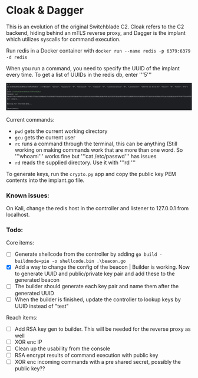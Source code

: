 # Cloak & Dagger

This is an evolution of the original Switchblade C2. Cloak refers to the C2 backend, hiding behind an mTLS reverse proxy, and Dagger is the implant which utilizes syscalls for command execution.

Run redis in a Docker container with ```docker run --name redis -p 6379:6379 -d redis```

When you run a command, you need to specify the UUID of the implant every time. To get a list of UUIDs in the redis db, enter '''5'''

![example](/img/guide/example.png)

Current commands:
- ```pwd``` gets the current working directory
- ```gcu``` gets the current user
- ```rc``` runs a command through the terminal, this can be anything (Still working on making commands work that are more than one word. So '''whoami''' works fine but '''cat /etc/passwd''' has issues
- ```rd``` reads the supplied directory. Use it with '''rd <directory path>'''

To generate keys, run the ```crypto.py``` app and copy the public key PEM contents into the implant.go file.

### Known issues:
On Kali, change the redis host in the controller and listener to 127.0.0.1 from localhost.

### Todo: 

Core items:
- [ ] Generate shellcode from the controller by adding ```go build -buildmode=pie -o shellcode.bin .\beacon.go```
- [x] Add a way to change the config of the beacon | Builder is working. Now to generate UUID and public/private key pair and add these to the generated beacon
- [ ] The builder should generate each key pair and name them after the generated UUID
- [ ] When the builder is finished, update the controller to lookup keys by UUID instead of "test"

Reach items:
- [ ] Add RSA key gen to builder. This will be needed for the reverse proxy as well
- [ ] XOR enc IP
- [ ] Clean up the usability from the console
- [ ] RSA encrypt results of command execution with public key
- [ ] XOR enc incoming commands with a pre shared secret, possibly the public key??
